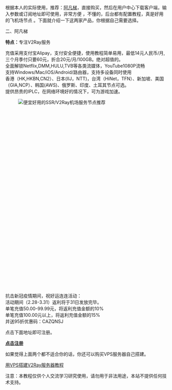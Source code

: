 <div class="entry-content clearfix">
                            
<p>根据本人的实际使用，推荐：<a rel="noreferrer noopener" aria-label="（在新窗口打开）" href="https://dwz.afunv.top/3" target="_blank">阿凡梯</a>，直接购买，然后在用户中心下载客户端，输入参数或订阅地址即可使用，非常方便 ，不懂的，后台都有配置教程，真是好用的飞机场节点 。下面就介绍一下这两家产品，你根据自己需要选择。</p>


<p>二、阿凡梯</p>



<p><strong>特点：</strong>专注V2Ray服务</p>



<p>充值采用支付宝Alipay，支付安全便捷，使用教程简单易用，最低14元人民币/月,三个月季付只要60元，折合20元/月/100GB。绝对超值的。<br>全面解锁Netflix,DMM,HULU,TVB等各类流媒体，YouTube1080P流畅<br>支持Windows/Mac/iOS/Android/路由器，支持多设备同时使用<br>香港（HK,HKBN,CN2）、日本(IIJ，NTT)，台湾（HiNet，TFN）、新加坡、美国（GIA,NCP）、韩国(AWS)、俄罗斯、印度、土耳其节点可选。<br>提供昂贵的IPLC，在网络环境好的情况下，可为游戏加速。</p>



<figure class="wp-block-image size-large"><div class="fluidbox__wrap" style="z-index: 1;"><img src="http://www.v2v0.com/wp-content/uploads/2019/12/4984E867-9D43-44E4-920B-85FCDAC9646B-1024x729.jpg" data-original="http://www.v2v0.com/wp-content/uploads/2019/12/4984E867-9D43-44E4-920B-85FCDAC9646B-1024x729.jpg" alt="便宜好用的SSR/V2Ray机场服务节点推荐" class="wp-image-228 j-lazy fluidbox__thumb" style="opacity: 1; display: inline;"><div class="fluidbox__ghost" style="width: 800px; height: 570px; top: 0px; left: 0px;"></div><div class="fluidbox__loader" style="z-index: 2;"></div></div></a></figure>



<p>抗击新冠疫情期间，祝好运连连活动：<br>活动期间（2.28-3.31）返利将于31日发放完毕。<br>单笔充值50.00-99.99元，将返利充值金额的10%<br>单笔充值100.00元以上，将返利充值金额的15%<br>并送95折优惠码：CAZQNSJ</p>



<p>点击下面地址即可注册。</p>



<p><strong><a href="https://dwz.afunv.top/3" target="_blank" rel="noreferrer noopener" aria-label="（在新窗口打开）">点击注册</a></strong></p>



<p>如果觉得上面两个都不适合你的话，你还可以购买VPS服务器自己搭建。</p>



<p><a rel="noreferrer noopener" aria-label="（在新窗口打开）" href="http://www.v2v0.com/?p=239" target="_blank">用VPS搭建V2Ray服务器教程</a></p>



<p>注意：本教程仅供个人交流学习研究使用，请勿用于非法用途，本站不提供任何技术支持。</p>
                                                                                </div>
